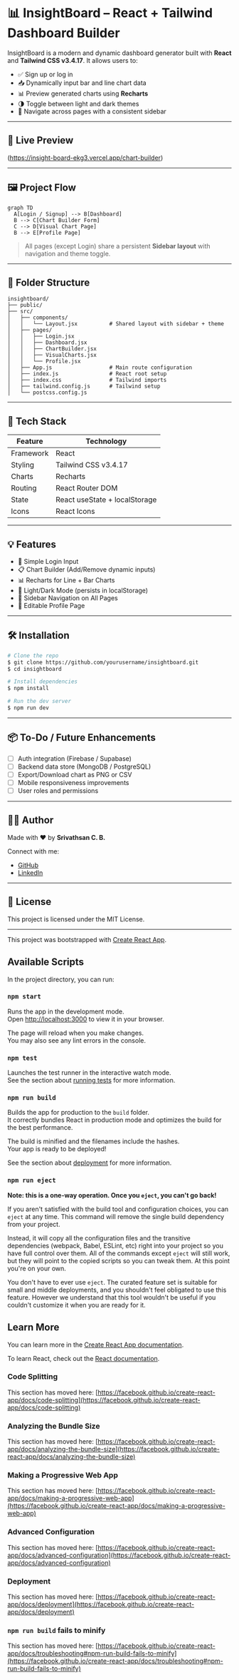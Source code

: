 # 📊 InsightBoard – React + Tailwind Dashboard Builder

InsightBoard is a modern and dynamic dashboard generator built with **React** and **Tailwind CSS v3.4.17**. It allows users to:

- ✅ Sign up or log in
- 📥 Dynamically input bar and line chart data
- 📊 Preview generated charts using **Recharts**
- 🌗 Toggle between light and dark themes
- 🧭 Navigate across pages with a consistent sidebar

---

## 🚀 Live Preview
(https://insight-board-ekg3.vercel.app/chart-builder)

---

## 🖼️ Project Flow

```mermaid
graph TD
  A[Login / Signup] --> B[Dashboard]
  B --> C[Chart Builder Form]
  C --> D[Visual Chart Page]
  B --> E[Profile Page]
```

> All pages (except Login) share a persistent **Sidebar layout** with navigation and theme toggle.

---

## 📁 Folder Structure

```
insightboard/
├── public/
├── src/
│   ├── components/
│   │   └── Layout.jsx          # Shared layout with sidebar + theme
│   ├── pages/
│   │   ├── Login.jsx
│   │   ├── Dashboard.jsx
│   │   ├── ChartBuilder.jsx
│   │   ├── VisualCharts.jsx
│   │   └── Profile.jsx
│   ├── App.js                  # Main route configuration
│   ├── index.js                # React root setup
│   ├── index.css               # Tailwind imports
│   ├── tailwind.config.js      # Tailwind setup
│   └── postcss.config.js
```

---

## 🧩 Tech Stack

| Feature       | Technology                    |
|---------------|-------------------------------|
| Framework     | React                         |
| Styling       | Tailwind CSS v3.4.17          |
| Charts        | Recharts                      |
| Routing       | React Router DOM              | 
| State         | React useState + localStorage |
| Icons         | React Icons                   |

---

## 💡 Features

- 🧾 Simple Login Input
- 📋 Chart Builder (Add/Remove dynamic inputs)
- 📊 Recharts for Line + Bar Charts
- 🎨 Light/Dark Mode (persists in localStorage)
- 🔀 Sidebar Navigation on All Pages
- 👤 Editable Profile Page

---

## 🛠️ Installation

```bash
# Clone the repo
$ git clone https://github.com/yourusername/insightboard.git
$ cd insightboard

# Install dependencies
$ npm install

# Run the dev server
$ npm run dev
```

---
## 📦 To-Do / Future Enhancements

- [ ] Auth integration (Firebase / Supabase)
- [ ] Backend data store (MongoDB / PostgreSQL)
- [ ] Export/Download chart as PNG or CSV
- [ ] Mobile responsiveness improvements
- [ ] User roles and permissions

---

## 🧑‍💻 Author

Made with ❤️ by **Srivathsan C. B.**

Connect with me:
- [GitHub](https://github.com/Srii1012)
- [LinkedIn](https://linkedin.com/in/srivathsan-c-b-75577b24a)

---

## 📄 License

This project is licensed under the MIT License.

---
This project was bootstrapped with [Create React App](https://github.com/facebook/create-react-app).

## Available Scripts

In the project directory, you can run:

### `npm start`

Runs the app in the development mode.\
Open [http://localhost:3000](http://localhost:3000) to view it in your browser.

The page will reload when you make changes.\
You may also see any lint errors in the console.

### `npm test`

Launches the test runner in the interactive watch mode.\
See the section about [running tests](https://facebook.github.io/create-react-app/docs/running-tests) for more information.

### `npm run build`

Builds the app for production to the `build` folder.\
It correctly bundles React in production mode and optimizes the build for the best performance.

The build is minified and the filenames include the hashes.\
Your app is ready to be deployed!

See the section about [deployment](https://facebook.github.io/create-react-app/docs/deployment) for more information.

### `npm run eject`

**Note: this is a one-way operation. Once you `eject`, you can't go back!**

If you aren't satisfied with the build tool and configuration choices, you can `eject` at any time. This command will remove the single build dependency from your project.

Instead, it will copy all the configuration files and the transitive dependencies (webpack, Babel, ESLint, etc) right into your project so you have full control over them. All of the commands except `eject` will still work, but they will point to the copied scripts so you can tweak them. At this point you're on your own.

You don't have to ever use `eject`. The curated feature set is suitable for small and middle deployments, and you shouldn't feel obligated to use this feature. However we understand that this tool wouldn't be useful if you couldn't customize it when you are ready for it.

## Learn More

You can learn more in the [Create React App documentation](https://facebook.github.io/create-react-app/docs/getting-started).

To learn React, check out the [React documentation](https://reactjs.org/).

### Code Splitting

This section has moved here: [https://facebook.github.io/create-react-app/docs/code-splitting](https://facebook.github.io/create-react-app/docs/code-splitting)

### Analyzing the Bundle Size

This section has moved here: [https://facebook.github.io/create-react-app/docs/analyzing-the-bundle-size](https://facebook.github.io/create-react-app/docs/analyzing-the-bundle-size)

### Making a Progressive Web App

This section has moved here: [https://facebook.github.io/create-react-app/docs/making-a-progressive-web-app](https://facebook.github.io/create-react-app/docs/making-a-progressive-web-app)

### Advanced Configuration

This section has moved here: [https://facebook.github.io/create-react-app/docs/advanced-configuration](https://facebook.github.io/create-react-app/docs/advanced-configuration)

### Deployment

This section has moved here: [https://facebook.github.io/create-react-app/docs/deployment](https://facebook.github.io/create-react-app/docs/deployment)

### `npm run build` fails to minify

This section has moved here: [https://facebook.github.io/create-react-app/docs/troubleshooting#npm-run-build-fails-to-minify](https://facebook.github.io/create-react-app/docs/troubleshooting#npm-run-build-fails-to-minify)
